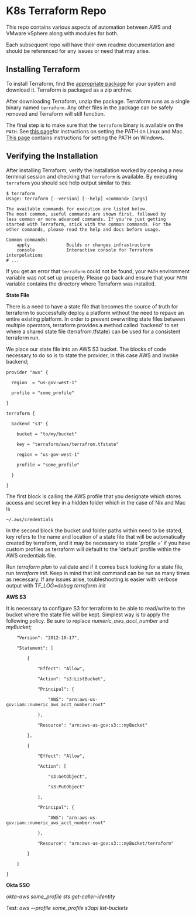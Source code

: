 # K8s Terraform Repo

This repo contains various aspects of automation between AWS and VMware vSphere along with modules for both.

Each subsequent repo will have their own readme documentation and should be referenced for any issues or need that may arise.

## Installing Terraform

To install Terraform, find the [appropriate package](https://www.terraform.io/downloads.html) for your system and download it. Terraform is packaged as a zip archive.

After downloading Terraform, unzip the package. Terraform runs as a single binary named `terraform`. Any other files in the package can be safely removed and Terraform will still function.

The final step is to make sure that the `terraform` binary is available on the `PATH`. See [this page](https://stackoverflow.com/questions/14637979/how-to-permanently-set-path-on-linux)for instructions on setting the PATH on Linux and Mac. [This page](https://stackoverflow.com/questions/1618280/where-can-i-set-path-to-make-exe-on-windows) contains instructions for setting the PATH on Windows.

## Verifying the Installation

After installing Terraform, verify the installation worked by opening a new terminal session and checking that `terraform` is available. By executing `terraform` you should see help output similar to this:

```
$ terraform
Usage: terraform [--version] [--help] <command> [args]

The available commands for execution are listed below.
The most common, useful commands are shown first, followed by
less common or more advanced commands. If you're just getting
started with Terraform, stick with the common commands. For the
other commands, please read the help and docs before usage.

Common commands:
    apply              Builds or changes infrastructure
    console            Interactive console for Terraform interpolations
# ...
```

If you get an error that `terraform` could not be found, your `PATH` environment variable was not set up properly. Please go back and ensure that your `PATH` variable contains the directory where Terraform was installed.

**State File**

There is a need to have a state file that becomes the source of truth for terraform to successfully deploy a platform without the need to repave an entire existing platform. In order to prevent overwriting state files between multiple operators, terraform provides a method called 'backend' to set where a shared state file (terrafrom.tfstate) can be used for a consistent terraform run.

We place our state file into an AWS S3 bucket. The blocks of code necessary to do so is to state the provider, in this case AWS and invoke backend;

```
provider "aws" {

  region  = "us-gov-west-1"

  profile = "some_profile"

}

terraform {

  backend "s3" {

    bucket = "to/my/bucket"

    key = "terraform/aws/terrafrom.tfstate"

    region = "us-gov-west-1"

    profile = "some_profile"

  }

}
```

The first block is calling the AWS profile that you designate which stores access and secret key in a hidden folder which in the case of Nix and Mac is 

```
~/.aws/credentials
```

In the second block the bucket and folder paths within need to be stated, key refers to the name and location of a state file that will be automatically created by terraform, and it may be necessary to state '*profile =*' if you have custom profiles as terraform will default to the 'default' profile within the AWS credentials file.

Run *terraform plan* to validate and if it comes back looking for a state file, run *terraform init*. Keep in mind that init command can be run as many times as necessary. If any issues arise, toubleshooting is easier with verbose output with T*F_LOG=debug terraform init*

**AWS S3**

It is necessary to configure S3 for terraform to be able to read/write to the bucket where the state file will be kept. Simplest way is to apply the following policy. Be sure to replace *numeric_aws_acct_number* and *myBucket*;

```
    "Version": "2012-10-17",

​    "Statement": [

​        {

​            "Effect": "Allow",

​            "Action": "s3:ListBucket",

​            "Principal": {

​                "AWS": "arn:aws-us-gov:iam::numeric_aws_acct_number:root"

​            },

​            "Resource": "arn:aws-us-gov:s3:::myBucket"

​        },

​        {

​            "Effect": "Allow",

​            "Action": [

​                "s3:GetObject",

​                "s3:PutObject"

​            ],

​            "Principal": {

​                "AWS": "arn:aws-us-gov:iam::numeric_aws_acct_number:root"

​            },

​            "Resource": "arn:aws-us-gov:s3:::myBucket/terraform"

​        }

​    ]

}
```

**Okta SSO**

*okta-aws some_profile sts get-caller-identity*

Test: *aws --profile some_profile s3api list-buckets*

